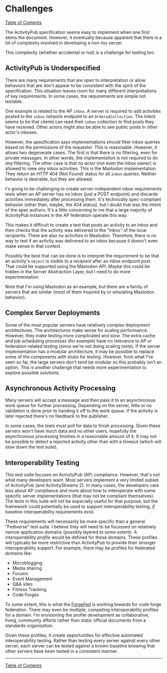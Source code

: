 # Challenges

[Table of Contents](toc.md)

The ActivityPub specification seems easy to implement when one first skims the document. However, it eventually because apparent that there is a lot of complexity involved in developing a non-toy server.

This complexity (whether accidental or not) is a challenge for testing too.

## ActivityPub is Underspecified

There are many requirements that are open to interpretation or allow behaviors that are don't appear to be consistent with the spirit of the specification. This situation leaves room for many different interpretations of key requirements. In some cases, the requirements are simple not testable.

One example is related to the AP `inbox`. A server is required to add activities posted to the `inbox` network endpoint to an `OrderedCollection`. The intent seems to be that clients can read their `inbox` collection to find posts they have received. Other actors might also be able to see public posts in other actor's inboxes.

However, the specification says implementations should filter inbox queries based on the permissions of the requester. This is reasonable. However, it allows two degenerate cases. The first is that there is no filtering, even for private messages. In other words, the implementation is not required to do *any* filtering. The other case is that *no actor* (not even the inbox owner) is allowed to view *any* inbox activities. This is the Mastodon implementation. They return an HTTP 404 (Not Found) status for all `inbox` queries. Neither behavior is desirable, but they are allowed.

t's going to be challenging to create server-independent inbox requirements tests when an AP server has no inbox (just a POST endpoint) and discards activities immediately after processing them. It's technically spec-compliant behavior (other than, maybe, the 404 status), but I doubt that was the intent of the spec authors. It's a little concerning to me that a large majority of ActivityPub instances in the AP federation operate this way.

This makes it difficult to create a test that posts an activity to an inbox and then checks that the activity was delivered to the "inbox" of the local recipients. There are also no activities in Mastodon. Therefore, there is no way to test if an activity was delivered to an inbox because it doesn't even make sense in that context.

Possibly the best that can be done is to interpret the requirement to be that an activity's `object` is visible to a recipient after an inbox endpoint post. That could be supported using the Mastodon API. Maybe this could be hidden in the Server Abstraction Layer, but I need to do more experimentation.

Note that I'm using Mastodon as an example, but there are a family of servers that are similar (most of them inspired by or emulating Mastodon behavior).

## Complex Server Deployments

Some of the most popular servers have relatively complex deployment architectures. The architectures make sense for scaling performance. However, they make testing more complicated and slow. The extra cache and job scheduling processes (for example) have no relevance to AP or federation-related testing (since we're not doing scaling tests). If the server implementation has a modular architecture, it may be possible to replace some of the components with stubs for testing. However, from what I've seen so far, the large servers don't tend be modular so this probably isn't an option. This is another challenge that needs more experimentation to explore possible solutions.

## Asynchronous Activity Processing

Many servers will accept a message and then pass it to an asynchronous work queue for further processing. Depending on the server, little or no validation is done prior to handing it off to the work queue. If the activity is later rejected there's no feedback to the publisher.

In some cases, the tests must poll for data to finish processing. Given these servers won't have much data and no other users, hopefully the asynchronous processing finishes in a reasonable amount of it. It may not be possible to detect a rejected activity other than with a timeout (which will slow down the test suite).
## Interoperability Testing

This test suite focuses on ActivityPub (AP) compliance. However, that's not what many developers want. Most servers implement a very limited subset of ActivityPub (and ActivityStreams 2). In many cases, the developers care less about AP compliance and more about how to interoperate with some specific server implementations (that may not be compliant themselves). The tests in this suite will not be especially useful for that purpose, but the framework could potentially be used to support interoperability testing, *if* baseline interoperability requirements exist.

These requirements will necessarily be more specific than a general "Fediverse" test suite. I believe they will need to be focussed on relatively narrow application domains (possibly layered to some extent). A *interoperability profile* would be defined for these domains. These profiles will typically be more restrictive than ActivityPub to provide their stronger interoperability support. For example, there may be profiles for federated domains like:

* Microblogging
* Media sharing
* Forums
* Event Management
* Q&A sites
* Fitness Tracking
* Code Forges

To some extent, this is what the [ForgeFed](https://forgefed.org/) is working towards for code forge federation. There may even be multiple, competing interoperability profiles for a domain. I'm envisioning the profile development as collaborative, living, community efforts rather than static official documents from a standards organization.

Given these profiles, it create opportunities for effective automated interoperability testing. Rather than testing every server against every other server, each server can be tested against a known baseline knowing that other servers have been tested in a consistent manner.

---
[Table of Contents](toc.md)

